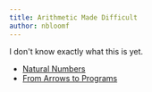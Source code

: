 ```yaml
---
title: Arithmetic Made Difficult
author: nbloomf
---
```


I don't know exactly what this is yet.

* [Natural Numbers](/pages/amd/sec/natural-numbers.html)
* [From Arrows to Programs](/pages/amd/sec/from-arrows-to-programs.html)

